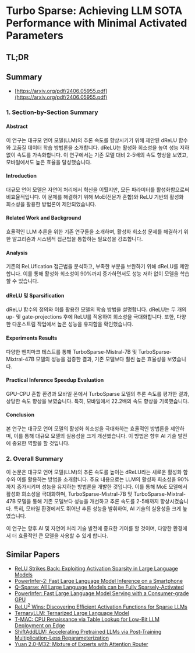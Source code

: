 # Turbo Sparse: Achieving LLM SOTA Performance with Minimal Activated Parameters
## TL;DR
## Summary
- [https://arxiv.org/pdf/2406.05955.pdf](https://arxiv.org/pdf/2406.05955.pdf)

### 1. Section-by-Section Summary

#### Abstract
이 연구는 대규모 언어 모델(LLM)의 추론 속도를 향상시키기 위해 제안된 dReLU 함수와 고품질 데이터 학습 방법론을 소개합니다. dReLU는 활성화 희소성을 높여 성능 저하 없이 속도를 가속화합니다. 이 연구에서는 기존 모델 대비 2-5배의 속도 향상을 보였고, 모바일에서도 높은 효율을 달성했습니다.

#### Introduction
대규모 언어 모델은 자연어 처리에서 혁신을 이뤘지만, 모든 파라미터를 활성화함으로써 비효율적입니다. 이 문제를 해결하기 위해 MoE(전문가 혼합)와 ReLU 기반의 활성화 희소성을 활용한 방법론이 제안되었습니다.

#### Related Work and Background
효율적인 LLM 추론을 위한 기존 연구들을 소개하며, 활성화 희소성 문제를 해결하기 위한 알고리즘과 시스템적 접근법을 통합하는 필요성을 강조합니다.

#### Analysis
기존의 ReLUfication 접근법을 분석하고, 부족한 부분을 보완하기 위해 dReLU를 제안합니다. 이를 통해 활성화 희소성이 90%까지 증가하면서도 성능 저하 없이 모델을 학습할 수 있습니다.

#### dReLU 및 Sparsification
dReLU 함수의 정의와 이를 활용한 모델의 학습 방법을 설명합니다. dReLU는 두 개의 up- 및 gate-projections 후에 ReLU를 적용하여 희소성을 극대화합니다. 또한, 다양한 다운스트림 작업에서 높은 성능을 유지함을 확인했습니다.

#### Experiments Results
다양한 벤치마크 테스트를 통해 TurboSparse-Mistral-7B 및 TurboSparse-Mixtral-47B 모델의 성능을 검증한 결과, 기존 모델보다 훨씬 높은 효율성을 보였습니다.

#### Practical Inference Speedup Evaluation
GPU-CPU 혼합 환경과 모바일 폰에서 TurboSparse 모델의 추론 속도를 평가한 결과, 상당한 속도 향상을 보였습니다. 특히, 모바일에서 22.2배의 속도 향상을 기록했습니다.

#### Conclusion
본 연구는 대규모 언어 모델의 활성화 희소성을 극대화하는 효율적인 방법론을 제안하며, 이를 통해 대규모 모델의 실용성을 크게 개선했습니다. 이 방법은 향후 AI 기술 발전에 중요한 역할을 할 것입니다.

### 2. Overall Summary

이 논문은 대규모 언어 모델(LLM)의 추론 속도를 높이는 dReLU라는 새로운 활성화 함수와 이를 활용하는 방법을 소개합니다. 주요 내용으로는 LLM의 활성화 희소성을 90%까지 증가시키며 성능을 유지하는 방법론을 개발한 것입니다. 이를 통해 MoE 모델에서 활성화 희소성을 극대화하며, TurboSparse-Mistral-7B 및 TurboSparse-Mixtral-47B 모델을 통해 기존 모델보다 성능을 개선하고 추론 속도를 2-5배까지 향상시켰습니다. 특히, 모바일 환경에서도 뛰어난 추론 성능을 발휘하여, AI 기술의 실용성을 크게 높였습니다.

이 연구는 향후 AI 및 자연어 처리 기술 발전에 중요한 기여를 할 것이며, 다양한 환경에서 더 효율적인 큰 모델을 사용할 수 있게 합니다.

## Similar Papers
- [ReLU Strikes Back: Exploiting Activation Sparsity in Large Language Models](2310.04564.md)
- [PowerInfer-2: Fast Large Language Model Inference on a Smartphone](2406.06282.md)
- [Q-Sparse: All Large Language Models can be Fully Sparsely-Activated](2407.10969.md)
- [PowerInfer: Fast Large Language Model Serving with a Consumer-grade GPU](2312.12456.md)
- [ReLU$^2$ Wins: Discovering Efficient Activation Functions for Sparse LLMs](2402.03804.md)
- [TernaryLLM: Ternarized Large Language Model](2406.07177.md)
- [T-MAC: CPU Renaissance via Table Lookup for Low-Bit LLM Deployment on Edge](2407.00088.md)
- [ShiftAddLLM: Accelerating Pretrained LLMs via Post-Training Multiplication-Less Reparameterization](2406.05981.md)
- [Yuan 2.0-M32: Mixture of Experts with Attention Router](2405.17976.md)
